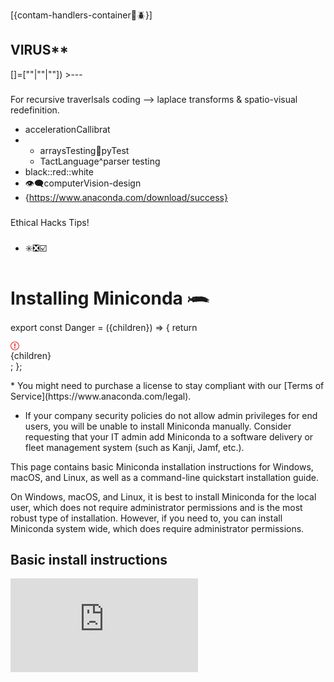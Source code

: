 [{contam-handlers-container🦠🪲}]
## VIRUS**
[]=[""|""|""]) >---
###
For recursive traverlsals coding --> laplace transforms & spatio-visual redefinition.
* accelerationCallibrat
* * arraysTesting🪾pyTest
  * TactLanguage^parser testing 
* black::red::white
* 👁️‍🗨️computerVision-design
* {https://www.anaconda.com/download/success}
###
Ethical Hacks Tips!
###
###
* ✳️❎☑️
# Installing Miniconda 𓆨

export const Danger = ({children}) => {
  return <div class="callout my-4 px-5 py-4 overflow-hidden rounded-2xl flex gap-3 border danger-admonition dark:danger-admonition" data-callout-type="danger">
      <div class="mt-0.5 w-4">
        <svg width="14" height="14" viewBox="0 0 14 14" fill="rgb(239, 68, 68)" xmlns="http://www.w3.org/2000/svg" class="w-4 h-4 text-sky-500" aria-label="Danger">
          <path fill-rule="evenodd" clip-rule="evenodd" d="M7 1.3C10.14 1.3 12.7 3.86 12.7 7C12.7 10.14 10.14 12.7 7 12.7C5.48908 12.6974 4.0408 12.096 2.97241 11.0276C1.90403 9.9592 1.30264 8.51092 1.3 7C1.3 3.86 3.86 1.3 7 1.3ZM7 0C3.14 0 0 3.14 0 7C0 10.86 3.14 14 7 14C10.86 14 14 10.86 14 7C14 3.14 10.86 0 7 0ZM8 3H6V8H8V3ZM8 9H6V11H8V9Z"></path>
        </svg>
      </div>
      <div class="text-sm prose min-w-0 w-full">
        {children}
      </div>
    </div>;
};

<Accordion title="Using Miniconda in a commercial setting?">
  * You might need to purchase a license to stay compliant with our [Terms of Service](https://www.anaconda.com/legal).

  * If your company security policies do not allow admin privileges for end users, you will be unable to install Miniconda manually. Consider requesting that your IT admin add Miniconda to a software delivery or fleet management system (such as Kanji, Jamf, etc.).
</Accordion>

This page contains basic Miniconda installation instructions for Windows, macOS, and Linux, as well as a command-line quickstart installation guide.

<Note>
  On Windows, macOS, and Linux, it is best to install Miniconda for the local user, which does not require administrator permissions and is the most robust type of installation. However, if you need to, you can install Miniconda system wide, which does require administrator permissions.
</Note>

## Basic install instructions

<AccordionGroup>
  <Accordion title="Windows installation">
    <div class="video">
      <iframe src="https://www.youtube.com/embed/AgnAs0nPEVg" title="YouTube video player" frameborder="0" enablejsapi="true" allow="accelerometer; autoplay; clipboard-write; encrypted-media; gyroscope; picture-in-picture; fullscreen" allowfullscreen />
    </div>

    1. Download the installer from the Anaconda website or by using your preferred command line interface:

       <Tabs>
         <Tab title="Anaconda website">
           Navigate to [anaconda.com/download](https://www.anaconda.com/download?utm_source=anacondadocs\&utm_medium=documentation\&utm_campaign=download\&utm_content=installwindows), register with Anaconda (if desired), and click <Icon icon="windows" iconType="brands" /> **Download for Windows** under Miniconda Installers.
         </Tab>

         <Tab title="Command Prompt">
           Open a Command Prompt window and run the following command:

           ```sh
           curl https://repo.anaconda.com/miniconda/Miniconda3-latest-Windows-x86_64.exe --output .\Downloads\Miniconda3-latest-Windows-x86_64.exe
           ```

           <Accordion title="To download a different version">
             View a full list of Miniconda installers in the official [Miniconda archive](https://repo.anaconda.com/miniconda/).

             To download a different version of Miniconda, copy the **Filename** of an installer from the Miniconda archive, then download it using a `curl` command:

             ```sh
             # Replace <FILENAME> with the installer Filename you copied from the Miniconda archive
             curl https://repo.anaconda.com/miniconda/<FILENAME> --output <FILENAME>
             ```

             <Danger>
               Ensure that you are downloading an installer that is compatible with your operating system!
             </Danger>
           </Accordion>
         </Tab>

         <Tab title="PowerShell">
           Open a PowerShell window and run the following command:

           ```powershell
           wget "https://repo.anaconda.com/miniconda/Miniconda3-latest-Windows-x86_64.exe" -outfile ".\Downloads\Miniconda3-latest-Windows-x86_64.exe"
           ```

           <Accordion title="To download a different version">
             View a full list of Miniconda installers in the official [Miniconda archive](https://repo.anaconda.com/miniconda/).

             To download a different version of Miniconda, copy the **Filename** of an installer from the Miniconda archive, then download it using a `wget` command:

             ```powershell
             # Replace <FILENAME> with the installer Filename you copied from the Miniconda archive
             wget "https://repo.anaconda.com/miniconda/<FILENAME>"" -outfile ".\Downloads\<FILENAME>"
             ```

             <Danger>
               Ensure that you are downloading an installer that is compatible with your operating system!
             </Danger>
           </Accordion>
         </Tab>
       </Tabs>

    2. (Recommended) Verify the integrity of your installer to ensure that it was not corrupted or tampered with during download.

       <Accordion title="How do I verify my installer's integrity?">
         To ensure that your downloaded installer has not been tampered with or corrupted, generate its SHA-256 hash value and compare that hash to the official hash provided in the archive.

         1. Open PowerShell and run the following command:

            ```sh
            # Replace <INSTALLER_FILE> with the name of the downloaded installer file
            Get-FileHash .\Downloads\<INSTALLER_FILE> -Algorithm SHA256
            ```

            For example:

            ```
            Get-FileHash .\Downloads\Miniconda3-latest-Windows-x86_64.exe -Algorithm SHA256
            ```

         2. Note the generated SHA-256 hash value from the output.

         3. Visit [repo.anaconda.com/miniconda](https://repo.anaconda.com/miniconda/) to find the official SHA-256 hash for your installer.

         4. Compare the hash values. If they match, the installer is safe to use.

         <Tip>
           For more information, see [cryptographic hash verification](https://docs.conda.io/projects/conda/en/latest/user-guide/install/index.html#cryptographic-hash-verification) in the official conda documentation.
         </Tip>
       </Accordion>

    3. Go to your Downloads folder (or Home folder if downloaded via CLI) and double-click the installer to launch.

       <Warning>
         To prevent permission errors, do not launch the installer from the [Favorites folder](../../reference/troubleshooting/#distro-troubleshooting-favorites-folder).
       </Warning>

       <Note>
         If you encounter issues during installation, temporarily disable your anti-virus software during install, then re-enable it after the installation concludes. If you installed for **All Users**, [uninstall](/getting-started/miniconda/uninstall) Miniconda and re-install it for **Just Me** only.
       </Note>

    4. Read through [Miniconda's End User License Agreement (EULA)](https://www.anaconda.com/legal/terms/miniconda) and click **I Agree** to agree to the terms. You can view Anaconda's Terms of Service (TOS) at [https://www.anaconda.com/legal](https://www.anaconda.com/legal).

    5. Select an installation option:

       * Just Me (Recommended) - Install Miniconda for the current user account.
       * All Users - Install Miniconda for all user accounts on the computer (requires Windows Administrator privileges).

    6. Click **Next**.

    7. Select a destination folder to install Miniconda, then click **Next**.

       <Warning>
         * Anaconda recommends installing Miniconda in a directory with no spaces or special characters to avoid potential compatibility issues with open-source tools. For more information, see the [FAQ](/getting-started/working-with-conda/reference/faq/#in-what-folder-should-i-install-anaconda-on-windows).
         * Do not install as Administrator unless admin privileges are required.
       </Warning>

    8. Customize your installation options:

       * Create shortcuts - Selected by default. Creates Start Menu shortcuts for the Anaconda Prompt packages. Deselecting this option skips creating these shortcuts.
       * Add Miniconda3 to my PATH environment variable - Adds the path that contains the conda binaries to your PATH environment variable.

       Anaconda **does not** recommend selecting this option. The conda binaries path contains other package binaries, which are permanently added to your PATH environment variable, even if no conda environment is currently active. This makes it possible for other software to use these package files, which might lead to errors.

       <Note>
         Unless you plan on installing and running multiple versions of Miniconda or Python, open Anaconda Prompt from the Start Menu to begin your environment management work.
       </Note>

       * Register Miniconda3 as my default Python 3.13 - Selected by default. Registers the Python package in this install as the default Python for programs like VSCode, PyCharm, and so on.
       * Clear the package cache upon completion - Runs `conda clean --all --force-pkgs-dirs` after the install finishes. For more information on these commands, see the [conda command documentation](https://docs.conda.io/projects/conda/en/stable/commands/clean.html).

    9. Click **Install**. The installation might take a few minutes to complete. Click **Show details** to view the packages being installed.

    10. Click **Next** twice, then click **Finish** to close the installer.

    11. Open [Anaconda Prompt](/reference/glossary#anaconda-prompt) to use Miniconda.

    For information on installing in silent mode, see the [Quick command line install](#quickstart-install-instruction) commands for examples or the Installing in silent mode section of [Installing on Windows](https://docs.conda.io/projects/conda/en/latest/user-guide/install/windows.html#install-win-silent) in the conda project documentation.
  </Accordion>

  <Accordion title="macOS/Linux installation">
    <Note>
      As of August 15, 2025, Anaconda has stopped building packages for Intel Mac computers (osx-64). Existing Intel (`MacOSX-x86_64`) installers are still available at [https://repo.anaconda.com/miniconda/](https://repo.anaconda.com/miniconda/) and the last Miniconda installer release for Intel Mac computers will be 25.7.x. For more information, see [our blog on the end of Intel mac support](https://www.anaconda.com/blog/intel-mac-package-support-deprecation).
    </Note>

    <Tabs>
      <Tab title="macOS graphical installer">
        <Warning>
          The graphical installer for macOS installs Miniconda into `/opt/miniconda3` in your file system. If you want to install Miniconda into your Home directory or if you have multiple users on a system and want to manage your installation more carefully, Anaconda recommends the [shell (or command line) installer](#quickstart-install-instruction).
        </Warning>

        1. Navigate to [anaconda.com/download](https://www.anaconda.com/download?utm_source=anacondadocs\&utm_medium=documentation\&utm_campaign=download\&utm_content=installwindows), register with Anaconda (if desired), and click <Icon icon="apple" iconType="brands" /> **Download for Mac** under Miniconda Installers.

        2. (Optional) Anaconda recommends verifying the integrity of the installer after downloading it.

           <Accordion title="How do I verify my installer's integrity?">
             To ensure that your downloaded installer has not been tampered with or corrupted, generate its SHA-256 hash value and compare that hash to the official hash provided in the archive.

             1. Open Terminal and run the following command:

                ```sh
                # Replace <FILE_NAME> with the path to your installer
                shasum -a 256 <FILE_NAME>
                ```

                For example:

                ```sh
                shasum -a 256 ~/Downloads/Miniconda3-latest-MacOSX-arm64.pkg
                ```
             2. Note the generated SHA-256 hash value from the output.
             3. Visit [repo.anaconda.com/miniconda](https://repo.anaconda.com/miniconda/) to find the official SHA-256 hash for your installer.
             4. Compare the hash values. If they match, the installer is safe to use.

             <Tip>
               For more information, see [cryptographic hash verification](https://docs.conda.io/projects/conda/en/latest/user-guide/install/index.html#cryptographic-hash-verification) in the official conda documentation.
             </Tip>
           </Accordion>

        3. Double-click the `.pkg` file.

        4. View the Read Me instructions and click **Continue**.

        5. Read through [Miniconda's End User License Agreement (EULA)](https://www.anaconda.com/legal/terms/miniconda) and click **Continue**, then click **Agree** to agree to the terms. You can view Anaconda's Terms of Service (TOS) at [https://www.anaconda.com/legal](https://www.anaconda.com/legal).

        6. Choose an install location:

           * Install for all users of this computer (Recommended) - Installs Miniconda into /opt/miniconda3 for all users of the computer.
           * Install on a specific disk - Enables you to choose a different location to install Miniconda.

        7. Click **Install**. When the installation finishes, open your terminal application.

           <Note>
             You should see `(base)` in the command line prompt. This tells you that you're in your base conda environment. To learn more about environments, see [Environments](/getting-started/working-with-conda/environments).
           </Note>

        8. Test your installation by running `conda list`. If conda has been installed correctly, a list of installed packages appears.
      </Tab>

      <Tab title="macOS terminal installer">
        1. Download the `.sh` installer by opening a terminal and running one of the following commands (depending on your macOS architecture):

           <CodeGroup>
             ```sh Apple Silicon
             curl -O https://repo.anaconda.com/miniconda/Miniconda3-latest-MacOSX-arm64.sh
             ```

             ```sh Intel
             curl -O https://repo.anaconda.com/miniconda/Miniconda3-latest-MacOSX-x86_64.sh
             ```
           </CodeGroup>

           <Accordion title="To download a different version">
             View a full list of Miniconda installers in the official [Miniconda archive](https://repo.anaconda.com/miniconda/).

             To download a different version of Miniconda, copy the **Filename** of an installer from the archive, then download it using a `curl` command:

             ```
             # Replace <FILENAME> with the installer Filename you copied from the archive
             curl -O https://repo.anaconda.com/miniconda/<FILENAME>
             ```

             <Danger>
               Ensure that you are downloading an installer that is compatible with your operating system!
             </Danger>
           </Accordion>

        2. (Optional) Anaconda recommends verifying the integrity of the installer after downloading it.

           <Accordion title="How do I verify my installer's integrity?">
             To ensure that your downloaded installer has not been tampered with or corrupted, generate its SHA-256 hash value and compare that hash to the official hash provided in the archive.

             1. Open Terminal and run the following command:

                ```
                # Replace <FILE_NAME> with the path to your installer
                shasum -a 256 <FILE_NAME>
                ```

                For example:

                ```
                shasum -a 256 ~/Downloads/Miniconda3-latest-MacOSX-arm64.sh
                ```
             2. Note the generated SHA-256 hash value from the output.
             3. Visit [repo.anaconda.com/miniconda](https://repo.anaconda.com/miniconda/) to find the official SHA-256 hash for your installer.
             4. Compare the hash values. If they match, the installer is safe to use.

             <Tip>
               For more information, see [cryptographic hash verification](https://docs.conda.io/projects/conda/en/latest/user-guide/install/index.html#cryptographic-hash-verification) in the official conda documentation.
             </Tip>
           </Accordion>

        3. Install by running the following (depending on your macOS architecture):

           <CodeGroup>
             ```sh Apple Silicon
             bash ~/Miniconda3-latest-MacOSX-arm64.sh
             ```

             ```sh Intel
             bash ~/Miniconda3-latest-MacOSX-x86_64.sh
             ```
           </CodeGroup>

        4. Press Return to review [Miniconda's End User License Agreement (EULA)](https://www.anaconda.com/legal/terms/miniconda). You can view Anaconda's Terms of Service (TOS) at [https://www.anaconda.com/legal](https://www.anaconda.com/legal).

        5. Enter `yes` to agree to the EULA.

        6. Press Return to accept the default install location (`PREFIX=/Users/<USER>/miniconda3`), or enter another file path to specify an alternate installation directory. The installation might take a few minutes to complete.

        7. Choose an initialization options:

           * Yes - `conda` modifies your shell configuration to initialize conda whenever you open a new shell and to recognize conda commands automatically.
           * No - `conda` will not modify your shell scripts. After installation, if you want to initialize, you must do so manually. For more information, see [Manual shell initialization](#miniconda-manual-shell-init-macos).

        8. The installer finishes and displays, "Thank you for installing Miniconda3!"

        9. Close and re-open your terminal window for the installation to fully take effect, or use the following command to refresh the terminal:

           ```sh
           source ~/.zshrc
           ```

           <Note>
             You should see `(base)` in the command line prompt. This tells you that you're in your base conda environment. To learn more about environments, see [Environments](/getting-started/working-with-conda/environments).
           </Note>

        10. Test your installation by running `conda list`. If conda has been installed correctly, a list of installed packages appears.

        <Accordion title="Manual shell initialization">
          Once installation has successfully completed, initialize your shell by running the following command:

          ```sh
          # Replace <PATH_TO_CONDA> with the path to your conda install
          source <PATH_TO_CONDA>/bin/activate
          conda init --all
          ```

          If you want to specify the shell to initialize (macOS 10.15 and later use `zsh` as the default shell, for example), see [conda init](https://docs.conda.io/projects/conda/en/stable/commands/init.html) in the official conda documentation for a list of supported shells.

          <Note>
            Using `conda init` modifies some of your shell configuration files, such as `.bash_profile` or `.zshrc`. To test which files `conda init` is going to modify on your system, run the command with the `--dry-run` flag.

            ```sh
            conda init --all --dry-run
            ```

            Including `--dry-run` prevents conda from making any actual file updates.
          </Note>
        </Accordion>

        For information on installing in silent mode, see the [Quick command line install](#quickstart-install-instruction) commands for examples or the Installing in silent mode section of [Installing on macOS](https://docs.conda.io/projects/conda/en/latest/user-guide/install/macos.html#install-macos-silent) in the conda project documentation.
      </Tab>

      <Tab title="Linux terminal installer">
        1. Download the latest version of Miniconda by opening a terminal and running one of the following commands (depending on your Linux architecture):

           <Tabs>
             <Tab title="Linux x86">
               ```sh
               wget https://repo.anaconda.com/miniconda/Miniconda3-latest-Linux-x86_64.sh
               ```
             </Tab>

             <Tab title="AWS Graviton2/ARM64">
               ```sh
               wget https://repo.anaconda.com/miniconda/Miniconda3-latest-Linux-aarch64.sh
               ```

               * The `linux-aarch64` package builds might not be compatible with certain Raspberry Pi setups, as Anaconda uses compiler options that target the server-class Neoverse N1/N2 microarchitecture.
             </Tab>

             <Tab title="IBMZ/LinuxOne/s390x">
               ```sh
               wget https://repo.anaconda.com/miniconda/Miniconda3-latest-Linux-s390x.sh
               ```
             </Tab>
           </Tabs>

           <Accordion title="To download a different version">
             View a full list of Miniconda installers in the official [Miniconda archive](https://repo.anaconda.com/miniconda/).

             To download a different version of Miniconda, copy the **Filename** of an installer from the archive, then download it using a `wget` command:

             ```sh
             # Replace <FILENAME> with the installer Filename you copied from the archive
             wget https://repo.anaconda.com/miniconda/<FILENAME>
             ```

             <Danger>
               Ensure that you are downloading an installer that is compatible with your operating system!
             </Danger>
           </Accordion>

        2. (Optional) Anaconda recommends verifying the integrity of the installer after downloading it.

           <Accordion title="How do I verify my installer's integrity?">
             To ensure that your downloaded installer has not been tampered with or corrupted, generate its SHA-256 hash value and compare that hash to the official hash provided in the archive.

             1. Open Terminal and run the following command:

                ```sh
                # Replace <FILE_NAME> with the path to your installer
                sha256sum <FILE_NAME>

                ```

                For example:

                ```sh
                sha256sum ~/Downloads/Miniconda3-latest-Linux-x86_64.sh

                ```
             2. Note the generated SHA-256 hash value from the output.
             3. Visit [repo.anaconda.com/miniconda](https://repo.anaconda.com/miniconda/) to find the official SHA-256 hash for your installer.
             4. Compare the hash values. If they match, the installer is safe to use.

             <Tip>
               For more information, see [cryptographic hash verification](https://docs.conda.io/projects/conda/en/latest/user-guide/install/index.html#cryptographic-hash-verification) in the official conda documentation.
             </Tip>
           </Accordion>

        3. Install Miniconda by running one of the following commands (depending on your Linux architecture):

           <CodeGroup>
             ```sh Linux x86
             bash ~/Miniconda3-latest-Linux-x86_64.sh
             ```

             ```sh AWS Graviton2/ARM64
             bash ~/Miniconda3-latest-Linux-aarch64.sh
             ```

             ```sh IBMZ/LinuxOne/s390x
             bash ~/Miniconda3-latest-Linux-s390x.sh
             ```
           </CodeGroup>

           <Warning>
             The `linux-aarch64` package builds might not be compatible with certain Raspberry Pi setups, as Anaconda uses compiler options that target the server-class Neoverse N1/N2 microarchitecture.
           </Warning>

        4. Press Return to review [Miniconda's End User License Agreement (EULA)](https://www.anaconda.com/legal/terms/miniconda). You can view Anaconda's Terms of Service (TOS) at [https://www.anaconda.com/legal](https://www.anaconda.com/legal).

        5. Enter `yes` to agree to the EULA.

        6. Press Return to accept the default install location (`PREFIX=/Users/<USER>/miniconda3`), or enter another file path to specify an alternate installation directory. The installation might take a few minutes to complete.

        7. Choose an initialization options:

           * Yes - `conda` modifies your shell configuration to initialize conda whenever you open a new shell and to recognize conda commands automatically.
           * No - `conda` will not modify your shell scripts. After installation, if you want to initialize, you must do so manually. For more information, see [Manual shell initialization](#miniconda-manual-shell-init-linux).

        8. The installer finishes and displays, "Thank you for installing Miniconda3!"

        9. Close and re-open your terminal window for the installation to fully take effect, or use the following command to refresh the terminal, depending on your shell:

           <CodeGroup>
             ```sh Bash
             source ~/.bashrc
             ```

             ```sh Zsh
             source ~/.zshrc

             ```

             ```sh Fish
             exec fish
             ```
           </CodeGroup>

           <Note>
             You should see `(base)` in the command line prompt. This tells you that you're in your base conda environment. To learn more about environments, see [Environments](/getting-started/working-with-conda/environments).
           </Note>

        10. Test your installation by running `conda list`. If conda has been installed correctly, a list of installed packages appears.

        <Accordion title="Manual shell initialization">
          Once installation has successfully completed, initialize your shell by running the following command:

          ```sh
          # Replace <PATH_TO_CONDA> with the path to your conda install
          source <PATH_TO_CONDA>/bin/activate
          conda init --all
          ```

          <Note>
            Using `conda init` modifies some of your shell configuration files, such as `.bash_profile` or `.zshrc`. To test which files `conda init` is going to modify on your system, run the command with the `--dry-run` flag.

            ```sh
            conda init --all --dry-run
            ```

            Including `--dry-run` prevents conda from making any actual file updates.
          </Note>
        </Accordion>

        For information on installing in silent mode, see the [Quick command line install](#quickstart-install-instruction) commands for examples or the Installing in silent mode section of [Installing on macOS](https://docs.conda.io/projects/conda/en/latest/user-guide/install/macos.html#install-macos-silent) in the conda project documentation.
      </Tab>
    </Tabs>
  </Accordion>

  <Accordion title="Verify your install">
    Verify your installation of Miniconda by using the CLI:

    1. Access the CLI for your operating system:

       <Tabs>
         <Tab title="Windows">
           1. Search for "Anaconda Prompt" in the taskbar search.
           2. Select **Anaconda Prompt**.
         </Tab>

         <Tab title="macOS">
           1. Use Cmd+Spacebar to open Spotlight Search.
           2. Type "Terminal" and press Return to open.
         </Tab>

         <Tab title="Linux">
           1. In most Linux distributions, use Ctrl+Alt+T to open a terminal application.
         </Tab>
       </Tabs>

       You should see `(base)` in the command line prompt. This tells you that you're in your base conda environment. To learn more about environments, see [Environments](/getting-started/working-with-conda/environments).
    2. Run any conda command. For example:

       * `conda list` - Displays a list of packages installed in your active environment and their versions.
       * `conda --version` - Displays `conda`'s version number.
  </Accordion>
</AccordionGroup>

## Quickstart install instructions

These command line instructions will get you set up quickly with the latest Miniconda installer. Follow the steps for your system to download and install Miniconda, then follow the steps in **Verify your install** above to verify your Miniconda installation.

<Warning>
  These quick install commands run a silent install. If you run a silent install, you are accepting Anaconda's Terms of Service (TOS) by default. Please make sure to review Anaconda's full TOS [here](https://anaconda.com/legal) before proceeding with silent installations.
</Warning>

<Tabs>
  <Tab title="Windows Command Prompt">
    These three commands quickly and quietly download the latest 64-bit Windows installer, rename it to a shorter file name, perform a silent install, and then delete the installer:

    ```sh
    curl https://repo.anaconda.com/miniconda/Miniconda3-latest-Windows-x86_64.exe -o .\miniconda.exe
    start /wait "" .\miniconda.exe /S
    del .\miniconda.exe
    ```

    <Accordion title="To download an older version">
      You can find older versions of the Windows installer at `<https://repo.anaconda.com/miniconda>`.

      For example, to download an older version of Miniconda for Python 3.12 for a 64-bit Windows computer, replace the `curl` command for the latest installer with the following `curl` command instead:

      ```
      curl https://repo.anaconda.com/miniconda/Miniconda3-py312_24.5.0-0-Windows-x86_64.exe -o .\miniconda.exe
      ```
    </Accordion>

    After installing, open [Anaconda Prompt](/reference/glossary#anaconda-prompt) to use Miniconda.
  </Tab>

  <Tab title="Windows PowerShell">
    These three commands quickly and quietly download the latest 64-bit Windows installer, rename it to a shorter file name, perform a silent install, and then delete the installer:

    ```powershell
    wget "https://repo.anaconda.com/miniconda/Miniconda3-latest-Windows-x86_64.exe" -outfile ".\miniconda.exe"
    Start-Process -FilePath ".\miniconda.exe" -ArgumentList "/S" -Wait
    del .\miniconda.exe
    ```

    <Accordion title="To download an older version">
      You can find older versions of the Windows installer at `<https://repo.anaconda.com/miniconda/>`.

      For example, to download an older version of Miniconda for Python 3.12 for a 64-bit Windows computer, replace the `wget` command for the latest installer with the following `wget` command instead:

      ```
      wget "https://repo.anaconda.com/miniconda/Miniconda3-py312_24.5.0-0-Windows-x86_64.exe" -outfile ".\miniconda.exe"
      ```
    </Accordion>

    After installing, open [Anaconda Powershell Prompt](/reference/glossary#anaconda-prompt) to use Miniconda.
  </Tab>

  <Tab title="macOS">
    1. Run the following four commands to download and install the latest macOS installer for your chosen chip architecture. Line by line, these commands:

       * create a new directory named "miniconda3" in your home directory.
       * download the macOS Miniconda installation script for your chosen chip architecture and save the script as `miniconda.sh` in the miniconda3 directory.
       * run the `miniconda.sh` installation script in silent mode using bash.
       * remove the `miniconda.sh` installation script file after installation is complete.

       <CodeGroup>
         ```sh Apple Silicon
         mkdir -p ~/miniconda3
         curl https://repo.anaconda.com/miniconda/Miniconda3-latest-MacOSX-arm64.sh -o ~/miniconda3/miniconda.sh
         bash ~/miniconda3/miniconda.sh -b -u -p ~/miniconda3
         rm ~/miniconda3/miniconda.sh
         ```

         ```sh Intel
         mkdir -p ~/miniconda3
         curl https://repo.anaconda.com/miniconda/Miniconda3-latest-MacOSX-x86_64.sh -o ~/miniconda3/miniconda.sh
         bash ~/miniconda3/miniconda.sh -b -u -p ~/miniconda3
         rm ~/miniconda3/miniconda.sh
         ```
       </CodeGroup>

       <Accordion title="To download an older version">
         You can find different versions of the macOS installer at `<https://repo.anaconda.com/miniconda>`.

         For example, to download an older version of Miniconda for Python 3.12 for an M1 macOS computer, replace the `curl` command for the latest installer with the following `curl` command instead:

         ```sh
         curl https://repo.anaconda.com/miniconda/Miniconda3-py312_24.5.0-0-MacOSX-arm64.sh -o ~/miniconda3/miniconda.sh
         ```

         Or to download an older version of Miniconda for Python 3.9 for an Intel chip macOS computer, replace the `curl` command for the latest installer with the following `curl` command instead:

         ```sh
         mkdir -p ~/miniconda3
         curl https://repo.anaconda.com/miniconda/Miniconda3-py39_24.5.0-0-MacOSX-x86_64.sh -o ~/miniconda3/miniconda.sh
         ```
       </Accordion>

    2. After installing, close and reopen your terminal application or refresh it by running the following command:

       ```sh
       source ~/miniconda3/bin/activate
       ```

    3. Then, initialize conda on all available shells by running the following command:

       ```sh
       conda init --all
       ```

       <Note>
         Using `conda init` modifies some of your shell configuration files, such as `.bash_profile` or `.zshrc`. To test which files `conda init` is going to modify on your system, run the command with the `--dry-run` flag.

         ```sh
         conda init --all --dry-run
         ```

         Including `--dry-run` prevents conda from making any actual file updates.
       </Note>

    If you don't initialize conda after installation, you might see a "conda not found" error, even though conda is installed. See the [Conda: command not found on macOS/Linux](../../reference/troubleshooting/#conda-cmd-not-found) troubleshooting topic for possible solutions.
  </Tab>

  <Tab title="Linux">
    1. Run the following four commands to download and install the latest Linux installer for your chosen chip architecture. Line by line, these commands:

       * create a new directory named "miniconda3" in your home directory.
       * download the Linux Miniconda installation script for your chosen chip architecture and save the script as `miniconda.sh` in the miniconda3 directory.
       * run the `miniconda.sh` installation script in silent mode using bash.
       * remove the `miniconda.sh` installation script file after installation is complete.

       <CodeGroup>
         ```sh 64-bit
         mkdir -p ~/miniconda3
         wget https://repo.anaconda.com/miniconda/Miniconda3-latest-Linux-x86_64.sh -O ~/miniconda3/miniconda.sh
         bash ~/miniconda3/miniconda.sh -b -u -p ~/miniconda3
         rm ~/miniconda3/miniconda.sh
         ```

         ```sh AWS Graviton 2/ARM 64
         mkdir -p ~/miniconda3
         wget https://repo.anaconda.com/miniconda/Miniconda3-latest-Linux-aarch64.sh -O ~/miniconda3/miniconda.sh
         bash ~/miniconda3/miniconda.sh -b -u -p ~/miniconda3
         rm ~/miniconda3/miniconda.sh
         ```

         ```sh IBM Z
         mkdir -p ~/miniconda3
         wget https://repo.anaconda.com/miniconda/Miniconda3-latest-Linux-s390x.sh -O ~/miniconda3/miniconda.sh
         bash ~/miniconda3/miniconda.sh -b -u -p ~/miniconda3
         rm ~/miniconda3/miniconda.sh
         ```
       </CodeGroup>

       <Accordion title="To download an older version">
         You can find different versions of the Linux installer at `<https://repo.anaconda.com/miniconda>`.

         For example, to download an older version of Miniconda for Python 3.12 for an 64-bit version of Linux, replace the `wget` command for the latest installer with the following `wget` command instead:

         ```sh
         wget https://repo.anaconda.com/miniconda/Miniconda3-py312_24.5.0-0-Linux-x86_64.sh -O ~/miniconda3/miniconda.sh
         ```
       </Accordion>

    2. After installing, close and reopen your terminal application or refresh it by running the following command:

       ```sh
       source ~/miniconda3/bin/activate
       ```

    3. Then, initialize conda on all available shells by running the following command:

       ```sh
       conda init --all
       ```

       <Note>
         Using `conda init` modifies some of your shell configuration files, such as `.bash_profile` or `.zshrc`. To test which files `conda init` is going to modify on your system, run the command with the `--dry-run` flag.

         ```sh
         conda init --all --dry-run
         ```

         Including `--dry-run` prevents conda from making any actual file updates.
       </Note>

    If you don't initialize conda after installation, you might see a "conda not found" error, even though conda is installed. See the [Conda: command not found on macOS/Linux](../../reference/troubleshooting/#conda-cmd-not-found) troubleshooting topic for possible solutions.
  </Tab>
</Tabs>
</Tab>
> /end
>> 🚱
